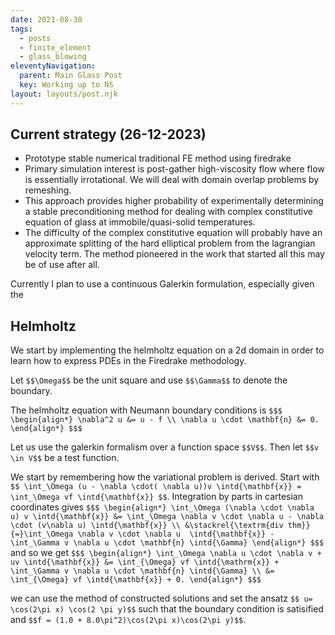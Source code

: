 ```yaml
---
date: 2021-08-30
tags:
  - posts
  - finite_element
  - glass_blowing
eleventyNavigation:
  parent: Main Glass Post
  key: Working up to NS 
layout: layouts/post.njk
---
```


## Current strategy (26-12-2023)
* Prototype stable numerical traditional FE method using firedrake
* Primary simulation interest is post-gather high-viscosity flow
where flow is essentially irrotational. We will deal with
domain overlap problems by remeshing. 
* This approach provides higher probability of experimentally determining a 
stable preconditioning method for dealing with complex constitutive equation
of glass at immobile/quasi-solid temperatures.
* The difficulty of the complex constitutive equation will probably have an approximate
splitting of the hard elliptical problem from the lagrangian velocity term.
The method pioneered in the work that started all this may be of use after all.

Currently I plan to use a continuous Galerkin formulation, especially given the

## Helmholtz

We start by implementing the helmholtz equation on a 2d domain
in order to learn how to express PDEs in the Firedrake methodology.

Let `$$\Omega$$` be the unit square and use `$$\Gamma$$` to denote the boundary.

The helmholtz equation with Neumann boundary conditions is
`$$$
\begin{align*}
 \nabla^2 u &= u - f \\
 \nabla u \cdot \mathbf{n} &= 0.
\end{align*}
$$$`

Let us use the galerkin formalism over a function space `$$V$$`.
Then let `$$v \in V$$` be a test function. 

We start by remembering how the variational problem is derived.
Start with `$$ \int_\Omega (u - \nabla \cdot( \nabla u))v \intd{\mathbf{x}} = \int_\Omega vf \intd{\mathbf{x}} $$`.
Integration by parts in cartesian coordinates gives
`$$$
\begin{align*}
  \int_\Omega (\nabla \cdot \nabla u) v \intd{\mathbf{x}} &= \int_\Omega \nabla v \cdot \nabla u - \nabla \cdot (v\nabla u) \intd{\mathbf{x}} \\
  &\stackrel{\textrm{div thm}}{=}\int_\Omega \nabla v \cdot \nabla u  \intd{\mathbf{x}} - \int_\Gamma v \nabla u \cdot \mathbf{n} \intd{\Gamma}
\end{align*}
$$$`
and so we get 
`$$$
\begin{align*}
  \int_\Omega \nabla u \cdot \nabla v + uv \intd{\mathbf{x}} &= \int_{\Omega} vf \intd{\mathrm{x}} + \int_\Gamma v \nabla u \cdot \mathbf{n} \intd{\Gamma} \\
  &= \int_{\Omega} vf \intd{\mathbf{x}} + 0.
\end{align*}
$$$`

we can use the method of constructed solutions and set the ansatz `$$ u= \cos(2\pi x) \cos(2 \pi y)$$` such that the boundary condition is
satisified and `$$f = (1.0 + 8.0\pi^2)\cos(2\pi x)\cos(2\pi y)$$`.


